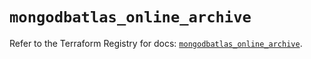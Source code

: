 # `mongodbatlas_online_archive`

Refer to the Terraform Registry for docs: [`mongodbatlas_online_archive`](https://registry.terraform.io/providers/mongodb/mongodbatlas/1.16.1/docs/resources/online_archive).
